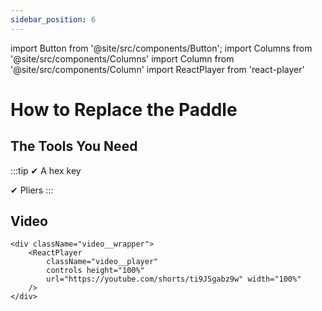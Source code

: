 ```yaml
---
sidebar_position: 6
---
```

import Button from '@site/src/components/Button';
import Columns from '@site/src/components/Columns'
import Column from '@site/src/components/Column'
import ReactPlayer from 'react-player'

# How to Replace the Paddle

## The Tools You Need

:::tip
✔ A hex key

✔ Pliers
:::


## Video 

    <div className="video__wrapper">
        <ReactPlayer 
            className="video__player" 
            controls height="100%" 
            url="https://youtube.com/shorts/ti9JSgabz9w" width="100%" 
        />
    </div>

